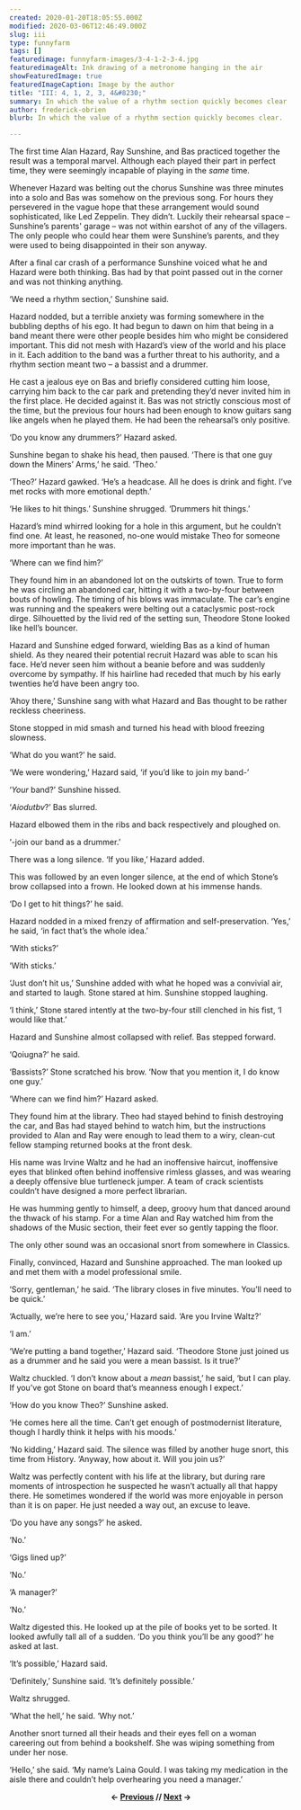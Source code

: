 ```yaml
---
created: 2020-01-20T18:05:55.000Z
modified: 2020-03-06T12:46:49.000Z
slug: iii
type: funnyfarm
tags: []
featuredimage: funnyfarm-images/3-4-1-2-3-4.jpg
featuredimageAlt: Ink drawing of a metronome hanging in the air
showFeaturedImage: true
featuredImageCaption: Image by the author
title: "III: 4, 1, 2, 3, 4&#8230;"
summary: In which the value of a rhythm section quickly becomes clear
author: frederick-obrien
blurb: In which the value of a rhythm section quickly becomes clear.

---
```


The first time Alan Hazard, Ray Sunshine, and Bas practiced together the result was a temporal marvel. Although each played their part in perfect time, they were seemingly incapable of playing in the *same* time.

Whenever Hazard was belting out the chorus Sunshine was three minutes into a solo and Bas was somehow on the previous song. For hours they persevered in the vague hope that these arrangement would sound sophisticated, like Led Zeppelin. They didn’t. Luckily their rehearsal space – Sunshine’s parents' garage – was not within earshot of any of the villagers. The only people who could hear them were Sunshine’s parents, and they were used to being disappointed in their son anyway.

After a final car crash of a performance Sunshine voiced what he and Hazard were both thinking. Bas had by that point passed out in the corner and was not thinking anything.

‘We need a rhythm section,’ Sunshine said.

Hazard nodded, but a terrible anxiety was forming somewhere in the bubbling depths of his ego. It had begun to dawn on him that being in a band meant there were other people besides him who might be considered important. This did not mesh with Hazard’s view of the world and his place in it. Each addition to the band was a further threat to his authority, and a rhythm section meant two – a bassist and a drummer.

He cast a jealous eye on Bas and briefly considered cutting him loose, carrying him back to the car park and pretending they’d never invited him in the first place. He decided against it. Bas was not strictly conscious most of the time, but the previous four hours had been enough to know guitars sang like angels when he played them. He had been the rehearsal’s only positive.

‘Do you know any drummers?’ Hazard asked.

Sunshine began to shake his head, then paused. ‘There is that one guy down the Miners’ Arms,’ he said. ‘Theo.’

‘Theo?’ Hazard gawked. ‘He’s a headcase. All he does is drink and fight. I’ve met rocks with more emotional depth.’

‘He likes to hit things.’ Sunshine shrugged. ‘Drummers hit things.’

Hazard’s mind whirred looking for a hole in this argument, but he couldn’t find one. At least, he reasoned, no-one would mistake Theo for someone more important than he was.

‘Where can we find him?’

They found him in an abandoned lot on the outskirts of town. True to form he was circling an abandoned car, hitting it with a two-by-four between bouts of howling. The timing of his blows was immaculate. The car’s engine was running and the speakers were belting out a cataclysmic post-rock dirge. Silhouetted by the livid red of the setting sun, Theodore Stone looked like hell’s bouncer.

Hazard and Sunshine edged forward, wielding Bas as a kind of human shield. As they neared their potential recruit Hazard was able to scan his face. He’d never seen him without a beanie before and was suddenly overcome by sympathy. If his hairline had receded that much by his early twenties he’d have been angry too.

‘Ahoy there,’ Sunshine sang with what Hazard and Bas thought to be rather reckless cheeriness.

Stone stopped in mid smash and turned his head with blood freezing slowness.

‘What do you want?’ he said.

‘We were wondering,’ Hazard said, ‘if you’d like to join my band-’

‘*Your* band?’ Sunshine hissed.

‘*Aiodutbv*?’ Bas slurred.

Hazard elbowed them in the ribs and back respectively and ploughed on.

‘-join our band as a drummer.’

There was a long silence. ‘If you like,’ Hazard added.

This was followed by an even longer silence, at the end of which Stone’s brow collapsed into a frown. He looked down at his immense hands.

‘Do I get to hit things?’ he said.

Hazard nodded in a mixed frenzy of affirmation and self-preservation. ‘Yes,’ he said, ‘in fact that’s the whole idea.’

‘With sticks?’

‘With sticks.’

‘Just don’t hit us,’ Sunshine added with what he hoped was a convivial air, and started to laugh. Stone stared at him. Sunshine stopped laughing.

‘I think,’ Stone stared intently at the two-by-four still clenched in his fist, ‘I would like that.’

Hazard and Sunshine almost collapsed with relief. Bas stepped forward.

‘Qoiugna?’ he said.

‘Bassists?’ Stone scratched his brow. ‘Now that you mention it, I do know one guy.’

‘Where can we find him?’ Hazard asked.

They found him at the library. Theo had stayed behind to finish destroying the car, and Bas had stayed behind to watch him, but the instructions provided to Alan and Ray were enough to lead them to a wiry, clean-cut fellow stamping returned books at the front desk.

His name was Irvine Waltz and he had an inoffensive haircut, inoffensive eyes that blinked often behind inoffensive rimless glasses, and was wearing a deeply offensive blue turtleneck jumper. A team of crack scientists couldn’t have designed a more perfect librarian.

He was humming gently to himself, a deep, groovy hum that danced around the thwack of his stamp. For a time Alan and Ray watched him from the shadows of the Music section, their feet ever so gently tapping the floor.

The only other sound was an occasional snort from somewhere in Classics.

Finally, convinced, Hazard and Sunshine approached. The man looked up and met them with a model professional smile.

‘Sorry, gentleman,’ he said. ‘The library closes in five minutes. You’ll need to be quick.’

‘Actually, we’re here to see you,’ Hazard said. ‘Are you Irvine Waltz?’

‘I am.’

‘We’re putting a band together,’ Hazard said. ‘Theodore Stone just joined us as a drummer and he said you were a mean bassist. Is it true?’

Waltz chuckled. ‘I don’t know about a *mean* bassist,’ he said, ‘but I can play. If you’ve got Stone on board that’s meanness enough I expect.’

‘How do you know Theo?’ Sunshine asked.

‘He comes here all the time. Can’t get enough of postmodernist literature, though I hardly think it helps with his moods.’

‘No kidding,’ Hazard said. The silence was filled by another huge snort, this time from History. ‘Anyway, how about it. Will you join us?’

Waltz was perfectly content with his life at the library, but during rare moments of introspection he suspected he wasn’t actually all that happy there. He sometimes wondered if the world was more enjoyable in person than it is on paper. He just needed a way out, an excuse to leave.

‘Do you have any songs?’ he asked.

‘No.’

‘Gigs lined up?’

‘No.’

‘A manager?’

‘No.’

Waltz digested this. He looked up at the pile of books yet to be sorted. It looked awfully tall all of a sudden. ‘Do you think you’ll be any good?’ he asked at last.

‘It’s possible,’ Hazard said.

‘Definitely,’ Sunshine said. ‘It’s definitely possible.’

Waltz shrugged.

‘What the hell,’ he said. ‘Why not.’

Another snort turned all their heads and their eyes fell on a woman careering out from behind a bookshelf. She was wiping something from under her nose.

‘Hello,’ she said. ‘My name’s Laina Gould. I was taking my medication in the aisle there and couldn’t help overhearing you need a manager.’

<center><strong></strong><p><strong>← <a href="funnyfarm/ii/">Previous</a> // <a href="funnyfarm/iv/">Next</a> →</strong></p></center>
